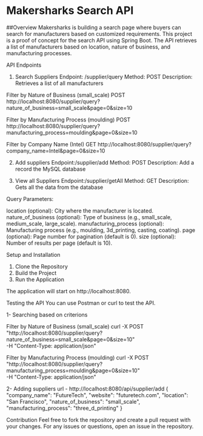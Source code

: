 # Makersharks Search API

##Overview
Makersharks is building a search page where buyers can search for manufacturers based on customized requirements. This project is a proof of concept for the search API using Spring Boot. 
The API retrieves a list of manufacturers based on location, nature of business, and manufacturing processes.

API Endpoints
1. Search Suppliers
Endpoint: /supplier/query
Method: POST
Description: Retrieves a list of all manufacturers

 Filter by Nature of Business (small_scale)
POST http://localhost:8080/supplier/query?nature_of_business=small_scale&page=0&size=10

Filter by Manufacturing Process (moulding)
POST http://localhost:8080/supplier/query?manufacturing_process=moulding&page=0&size=10

 Filter by Company Name (Intel)
GET http://localhost:8080/supplier/query?company_name=Intel&page=0&size=10

2. Add suppliers
Endpoint:/supplier/add
Method: POST
Description: Add a record the MySQL database

3. View all Suppliers
Endpoint:/supplier/getAll
Method: GET
Description: Gets all the data from the database


Query Parameters:

location (optional): City where the manufacturer is located.
nature_of_business (optional): Type of business (e.g., small_scale, medium_scale, large_scale).
manufacturing_process (optional): Manufacturing process (e.g., moulding, 3d_printing, casting, coating).
page (optional): Page number for pagination (default is 0).
size (optional): Number of results per page (default is 10).


Setup and Installation
1. Clone the Repository
2. Build the Project
3. Run the Application
   
The application will start on http://localhost:8080.

Testing the API
You can use Postman or curl to test the API.

1- Searching based on criterions

Filter by Nature of Business (small_scale)
curl -X POST "http://localhost:8080/supplier/query?nature_of_business=small_scale&page=0&size=10" \
-H "Content-Type: application/json"

Filter by Manufacturing Process (moulding)
curl -X POST "http://localhost:8080/supplier/query?manufacturing_process=moulding&page=0&size=10" \
-H "Content-Type: application/json"

2- Adding suppliers
 url - http://localhost:8080/api/supplier/add
{
  "company_name": "FutureTech",
  "website": "futuretech.com",
  "location": "San Francisco",
  "nature_of_business": "small_scale",
  "manufacturing_process": "three_d_printing"
}

         
Contribution
Feel free to fork the repository and create a pull request with your changes. For any issues or questions, open an issue in the repository.
